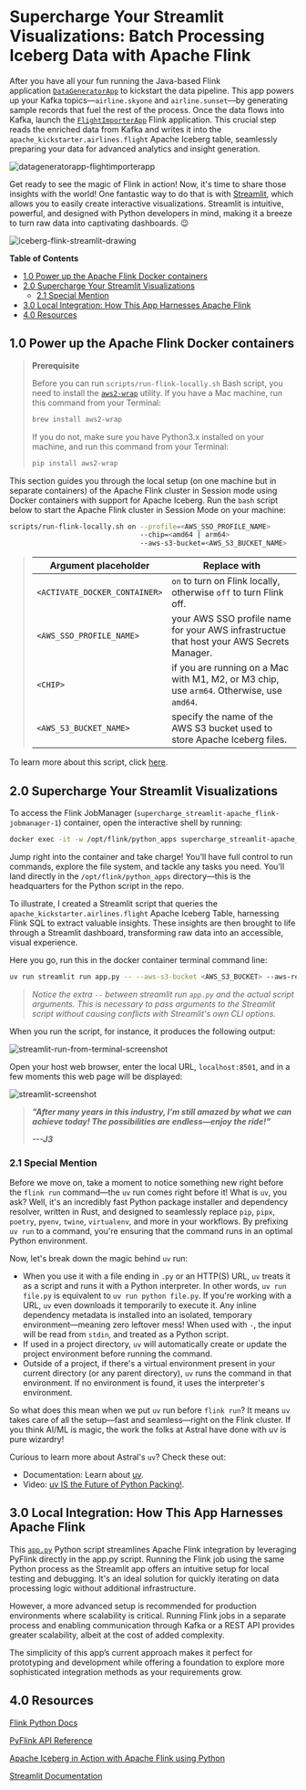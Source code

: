 # Supercharge Your Streamlit Visualizations: Batch Processing Iceberg Data with Apache Flink
After you have all your fun running the Java-based Flink application [`DataGeneratorApp`](https://github.com/j3-signalroom/apache_flink-kickstarter/blob/main/java/README.md) to kickstart the data pipeline. This app powers up your Kafka topics—`airline.skyone` and `airline.sunset`—by generating sample records that fuel the rest of the process. Once the data flows into Kafka, launch the [`FlightImporterApp`](https://github.com/j3-signalroom/apache_flink-kickstarter/blob/main/python/README.md) Flink application. This crucial step reads the enriched data from Kafka and writes it into the `apache_kickstarter.airlines.flight` Apache Iceberg table, seamlessly preparing your data for advanced analytics and insight generation.

![datageneratorapp-flightimporterapp](.blog/images/datageneratorapp-flightimporterapp.png)

Get ready to see the magic of Flink in action! Now, it's time to share those insights with the world! One fantastic way to do that is with [Streamlit](https://streamlit.io/), which allows you to easily create interactive visualizations. Streamlit is intuitive, powerful, and designed with Python developers in mind, making it a breeze to turn raw data into captivating dashboards. 😉  

![iceberg-flink-streamlit-drawing](.blog/images/iceberg-flink-streamlit-drawing.png)

**Table of Contents**

<!-- toc -->
+ [1.0 Power up the Apache Flink Docker containers](#10-power-up-the-apache-flink-docker-containers)
+ [2.0 Supercharge Your Streamlit Visualizations](#20-supercharge-your-streamlit-visualizations)
    - [2.1 Special Mention](#21-special-mention)
+ [3.0 Local Integration: How This App Harnesses Apache Flink](#30-local-integration-how-this-app-harnesses-apache-flink)
+ [4.0 Resources](#40-resources)
<!-- tocstop -->

## 1.0 Power up the Apache Flink Docker containers

> **Prerequisite**
> 
> Before you can run `scripts/run-flink-locally.sh` Bash script, you need to install the [`aws2-wrap`](https://pypi.org/project/aws2-wrap/#description) utility.  If you have a Mac machine, run this command from your Terminal:
> ````bash
> brew install aws2-wrap
> ````
>
> If you do not, make sure you have Python3.x installed on your machine, and run this command from your Terminal:
> ```bash
> pip install aws2-wrap
> ```

This section guides you through the local setup (on one machine but in separate containers) of the Apache Flink cluster in Session mode using Docker containers with support for Apache Iceberg.  Run the `bash` script below to start the Apache Flink cluster in Session Mode on your machine:

```bash
scripts/run-flink-locally.sh on --profile=<AWS_SSO_PROFILE_NAME>
                                --chip=<amd64 | arm64>
                                --aws-s3-bucket=<AWS_S3_BUCKET_NAME>
```
> Argument placeholder|Replace with
> -|-
> `<ACTIVATE_DOCKER_CONTAINER>`|`on` to turn on Flink locally, otherwise `off` to turn Flink off.
> `<AWS_SSO_PROFILE_NAME>`|your AWS SSO profile name for your AWS infrastructue that host your AWS Secrets Manager.
> `<CHIP>`|if you are running on a Mac with M1, M2, or M3 chip, use `arm64`.  Otherwise, use `amd64`.
> `<AWS_S3_BUCKET_NAME>`|specify the name of the AWS S3 bucket used to store Apache Iceberg files.

To learn more about this script, click [here](.blog/run-flink-locally-script-explanation.md).

## 2.0 Supercharge Your Streamlit Visualizations
To access the Flink JobManager (`supercharge_streamlit-apache_flink-jobmanager-1`) container, open the interactive shell by running:

```bash
docker exec -it -w /opt/flink/python_apps supercharge_streamlit-apache_flink-jobmanager-1 /bin/bash
```

Jump right into the container and take charge! You’ll have full control to run commands, explore the file system, and tackle any tasks you need. You’ll land directly in the `/opt/flink/python_apps` directory—this is the headquarters for the Python script in the repo.

To illustrate, I created a Streamlit script that queries the `apache_kickstarter.airlines.flight` Apache Iceberg Table, harnessing Flink SQL to extract valuable insights. These insights are then brought to life through a Streamlit dashboard, transforming raw data into an accessible, visual experience.

Here you go, run this in the docker container terminal command line:

```bash
uv run streamlit run app.py -- --aws-s3-bucket <AWS_S3_BUCKET> --aws-region <AWS_REGION_NAME>
```
> _Notice the extra `--` between streamlit run `app.py` and the actual script arguments.  This is necessary to pass arguments to the Streamlit script without causing conflicts with Streamlit's own CLI options._

When you run the script, for instance, it produces the following output:

![streamlit-run-from-terminal-screenshot](.blog/images/streamlit-run-from-terminal-screenshot.png)

Open your host web browser, enter the local URL, `localhost:8501`, and in a few moments this web page will be displayed:

![streamlit-screenshot](.blog/images/streamlit-screenshot.png)

> _**"After many years in this industry, I’m still amazed by what we can achieve today!  The possibilities are endless—enjoy the ride!"**_
> 
> _**---J3**_

### 2.1 Special Mention
Before we move on, take a moment to notice something new right before the `flink run` command—the `uv` run comes right before it! What is `uv`, you ask? Well, it's an incredibly fast Python package installer and dependency resolver, written in Rust, and designed to seamlessly replace `pip`, `pipx`, `poetry`, `pyenv`, `twine`, `virtualenv`, and more in your workflows. By prefixing `uv run` to a command, you're ensuring that the command runs in an optimal Python environment.

Now, let's break down the magic behind `uv` run:
- When you use it with a file ending in `.py` or an HTTP(S) URL, `uv` treats it as a script and runs it with a Python interpreter. In other words, `uv run file.py` is equivalent to `uv run python file.py`. If you're working with a URL, `uv` even downloads it temporarily to execute it. Any inline dependency metadata is installed into an isolated, temporary environment—meaning zero leftover mess! When used with `-`, the input will be read from `stdin`, and treated as a Python script.
- If used in a project directory, `uv` will automatically create or update the project environment before running the command.
- Outside of a project, if there's a virtual environment present in your current directory (or any parent directory), `uv` runs the command in that environment. If no environment is found, it uses the interpreter's environment.

So what does this mean when we put `uv` run before `flink run`? It means `uv` takes care of all the setup—fast and seamless—right on the Flink cluster. If you think AI/ML is magic, the work the folks at Astral have done with uv is pure wizardry!

Curious to learn more about Astral's `uv`? Check these out:
- Documentation: Learn about [uv](https://docs.astral.sh/uv/).
- Video: [uv IS the Future of Python Packing!](https://www.youtube.com/watch?v=8UuW8o4bHbw).

## 3.0 Local Integration: How This App Harnesses Apache Flink
This [`app.py`](app.py) Python script streamlines Apache Flink integration by leveraging PyFlink directly in the app.py script. Running the Flink job using the same Python process as the Streamlit app offers an intuitive setup for local testing and debugging. It's an ideal solution for quickly iterating on data processing logic without additional infrastructure.

However, a more advanced setup is recommended for production environments where scalability is critical. Running Flink jobs in a separate process and enabling communication through Kafka or a REST API provides greater scalability, albeit at the cost of added complexity.

The simplicity of this app’s current approach makes it perfect for prototyping and development while offering a foundation to explore more sophisticated integration methods as your requirements grow.

## 4.0 Resources

[Flink Python Docs](https://nightlies.apache.org/flink/flink-docs-master/api/python/)

[PyFlink API Reference](https://nightlies.apache.org/flink/flink-docs-release-1.20/api/python/reference/index.html)

[Apache Iceberg in Action with Apache Flink using Python](https://github.com/j3-signalroom/apache_flink-kickstarter/blob/main/.blog/apache-iceberg-in-action-with-apache-flink-using-python.md)

[Streamlit Documentation](https://docs.streamlit.io/)